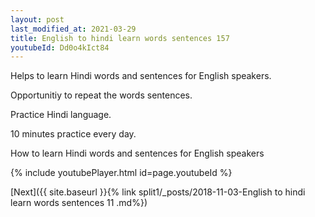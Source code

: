 ```yaml
---
layout: post
last_modified_at: 2021-03-29
title: English to hindi learn words sentences 157 
youtubeId: Dd0o4kIct84
---
```

 
 
Helps to learn Hindi words and sentences for English speakers.

Opportunitiy to repeat the words sentences. 

Practice Hindi language. 
 
10 minutes practice every day. 
 
How to learn Hindi words and sentences for English speakers 
 
{% include youtubePlayer.html id=page.youtubeId %}
 
 
[Next]({{ site.baseurl }}{% link  split1/_posts/2018-11-03-English to hindi learn words sentences 11 .md%})
 
